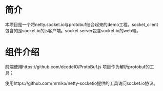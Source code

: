 # 简介

本项目是一个将netty.socket.io与protobuf结合起来的demo工程。socket_client包含的是socket.io的js客户端。socket.server包含socket.io的web端。

# 组件介绍

前端使用https://github.com/dcodeIO/ProtoBuf.js 项目作为解析protobuf的工具；

使用https://github.com/mrniko/netty-socketio提供的工具访问socket.io协议。